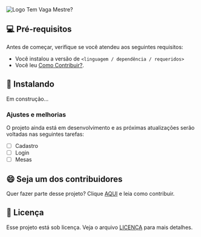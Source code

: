 <img src="https://imgur.com/HisaR2D.png" alt="Logo Tem Vaga Mestre?"/>

## 💻 Pré-requisitos

Antes de começar, verifique se você atendeu aos seguintes requisitos:

- Você instalou a versão  de `<linguagem / dependência / requeridos>`
- Você leu [Como Contribuir?](CONTRIBUTING.md).

## 🚀 Instalando

Em construção...

### Ajustes e melhorias

O projeto ainda está em desenvolvimento e as próximas atualizações serão voltadas nas seguintes tarefas:

- [ ] Cadastro
- [ ] Login
- [ ] Mesas

## 😄 Seja um dos contribuidores

Quer fazer parte desse projeto? Clique [AQUI](CONTRIBUTING.md) e leia como contribuir.

## 📝 Licença

Esse projeto está sob licença. Veja o arquivo [LICENÇA](LICENSE.md) para mais detalhes.
